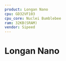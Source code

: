 ```yaml
---
product: Longan Nano
cpu: GD32VF103
cpu_core: Nuclei Bumblebee
ram: 32KB(SRAM)
vendor: Sipeed
---
```


# Longan Nano

